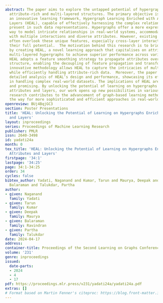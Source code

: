 ```yaml
---
abstract: The paper aims to explore the untapped potential of hypergraphs by leveraging
  attribute-rich and multi-layered structures. The primary objective is to develop
  an innovative learning framework, Hypergraph Learning Enriched with Attributes and
  Layers (HEAL), capable of effectively harnessing the complex relationships and information
  present in such data representations. Hypergraphs offer a more expressive and versatile
  way to model intricate relationships in real-world systems, accommodating entities
  with multiple interactions and diverse attributes. However, existing learning methods
  often overlook these unique features, especially cross-layer interactions, hindering
  their full potential.  The motivation behind this research is to bridge this gap
  by creating HEAL, a novel learning approach that capitalises on attribute-rich and
  multi-layered hypergraphs to achieve superior performance across various applications.
  HEAL adopts a feature smoothing strategy to propagate attributes over the hypergraph
  structure, enabling the decoupling of feature propagation and transformation steps.  This
  innovative methodology allows HEAL to capture the intricacies of multi-layer interactions
  while efficiently handling attribute-rich data.  Moreover, the paper presents a
  detailed analysis of HEAL’s design and performance, showcasing its effectiveness
  in handling complex real-world datasets. The implications of HEAL are far-reaching
  and promising. By unlocking the potential of learning on hypergraphs enriched with
  attributes and layers, our work opens up new possibilities in various domains.  This
  research contributes to the advancement of graph-based learning methods, paving
  the way for more sophisticated and efficient approaches in real-world applications.
openreview: BUj4BqjGC3
section: Poster Presentations
title: 'HEAL: Unlocking the Potential of Learning on Hypergraphs Enriched With Attributes
  and Layers'
layout: inproceedings
series: Proceedings of Machine Learning Research
publisher: PMLR
issn: 2640-3498
id: yadati24a
month: 0
tex_title: 'HEAL: Unlocking the Potential of Learning on Hypergraphs Enriched With
  Attributes and Layers'
firstpage: '34:1'
lastpage: '34:25'
page: 34:1-34:25
order: 34
cycles: false
bibtex_author: Yadati, Naganand and Kumar, Tarun and Maurya, Deepak and Ravindran,
  Balaraman and Talukdar, Partha
author:
- given: Naganand
  family: Yadati
- given: Tarun
  family: Kumar
- given: Deepak
  family: Maurya
- given: Balaraman
  family: Ravindran
- given: Partha
  family: Talukdar
date: 2024-04-17
address:
container-title: Proceedings of the Second Learning on Graphs Conference
volume: '231'
genre: inproceedings
issued:
  date-parts:
  - 2024
  - 4
  - 17
pdf: https://proceedings.mlr.press/v231/yadati24a/yadati24a.pdf
extras: []
# Format based on Martin Fenner's citeproc: https://blog.front-matter.io/posts/citeproc-yaml-for-bibliographies/
---
```

